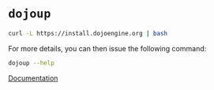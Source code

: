 # `dojoup`

```sh
curl -L https://install.dojoengine.org | bash
```

For more details, you can then issue the following command:

```sh
dojoup --help
```

[Documentation](https://book.dojoengine.org/getting-started#getting-started)
